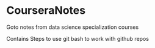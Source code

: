 # CourseraNotes
Goto notes from data science specialization courses

Contains Steps to use git bash to work with github repos
